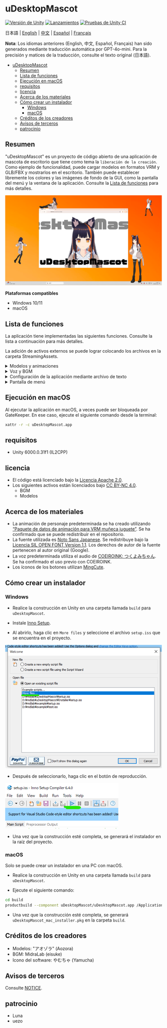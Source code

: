 # uDesktopMascot

[![Versión de Unity](https://img.shields.io/badge/Unity-6000.0%2B-blueviolet?logo=unity)](https://unity.com/releases/editor/archive)
[![Lanzamientos](https://img.shields.io/github/release/MidraLab/uDesktopMascot.svg)](https://github.com/MidraLab/uDesktopMascot/releases)
[![Pruebas de Unity CI](https://github.com/MidraLab/uDesktopMascot/actions/workflows/edit-test.yml/badge.svg)](https://github.com/MidraLab/uDesktopMascot/actions/workflows/edit-test.yml)

日本語 | [English](README_EN.md) | [中文](README_CN.md) | [Español](README_ES.md) | [Français](README_FR.md)

**Nota**: Los idiomas anteriores (English, 中文, Español, Français) han sido generados mediante traducción automática por GPT-4o-mini. Para la precisión y matices de la traducción, consulte el texto original (日本語).

<!-- TOC -->
* [uDesktopMascot](#udesktopmascot)
  * [Resumen](#resumen)
  * [Lista de funciones](#lista-de-funciones)
  * [Ejecución en macOS](#ejecución-en-macos)
  * [requisitos](#requisitos)
  * [licencia](#licencia)
  * [Acerca de los materiales](#acerca-de-los-materiales)
  * [Cómo crear un instalador](#cómo-crear-un-instalador)
    * [Windows](#windows)
    * [macOS](#macos)
  * [Créditos de los creadores](#créditos-de-los-creadores)
  * [Avisos de terceros](#avisos-de-terceros)
  * [patrocinio](#patrocinio)
<!-- TOC -->

## Resumen

"uDesktopMascot" es un proyecto de código abierto de una aplicación de mascota de escritorio que tiene como tema la `liberación de la creación`.
Como ejemplo de funcionalidad, puede cargar modelos en formatos VRM y GLB/FBX y mostrarlos en el escritorio. También puede establecer libremente los colores y las imágenes de fondo de la GUI, como la pantalla del menú y la ventana de la aplicación.
Consulte la [Lista de funciones](#lista-de-funciones) para más detalles.

![](Docs/Image/AppImage.png)

**Plataformas compatibles**
* Windows 10/11
* macOS

## Lista de funciones

La aplicación tiene implementadas las siguientes funciones. Consulte la lista a continuación para más detalles.

La adición de activos externos se puede lograr colocando los archivos en la carpeta StreamingAssets.

<details>

<summary>Modelos y animaciones</summary>

* Cargar y mostrar archivos de modelo de su elección que se encuentren en StreamingAssets.
  * Soporta modelos en formato VRM (1.x, 0.x).
  * Soporta modelos en formato GLB/GLTF. (No soporta animaciones)
  * Soporta modelos en formato FBX. (Sin embargo, algunos modelos pueden tener problemas para cargar texturas. Además, no soporta animaciones).
    * Las texturas se pueden cargar colocándolas en StreamingAssets/textures/.
* Desde la pantalla de añadir modelos, puede agregar modelos de personajes en VRM.
  * Agregar ruta de VRM
  * Seleccionar un archivo desde el diálogo de selección de archivos

</details>

<details>

<summary>Voz y BGM</summary>

* Cargar y reproducir archivos de audio colocados en StreamingAssets/Voice/. Si hay varios, se reproducirán de forma aleatoria.
  * Los sonidos que se reproducen al hacer clic se cargan desde los archivos de audio colocados en StreamingAssets/Voice/Click/. 
* Cargar y reproducir archivos de música colocados en StreamingAssets/BGM/. Si hay varios, se reproducirán de forma aleatoria.
* Añadir la voz predeterminada del personaje.
  * La voz predeterminada utiliza el audio de [COEIROINK: つくよみちゃん](https://coeiroink.com/character/audio-character/tsukuyomi-chan).
  * Se reproduce al iniciar la aplicación, al cerrar la aplicación y al hacer clic.

</details>

<details>

<summary>Configuración de la aplicación mediante archivo de texto</summary>
Puede cambiar la configuración de la aplicación a través del archivo application_settings.txt.

La estructura del archivo de configuración es la siguiente:

```txt
[Character]
ModelPath=default.vrm
TexturePaths=test.png
Scale=3
PositionX=0
PositionY=0
PositionZ=0
RotationX=0
RotationY=0
RotationZ=0

[Sound]
VoiceVolume=1
BGMVolume=0.5
SEVolume=1

[Display]
Opacity=1
AlwaysOnTop=True

[Performance]
TargetFrameRate=60
QualityLevel=2
```

</details>

<details>

<summary>Pantalla de menú</summary>

* Puede configurar la imagen de fondo y el color de fondo de la pantalla de menú.
  * La imagen de fondo se puede cargar desde archivos de imagen colocados en StreamingAssets/Menu/. Los formatos de imagen compatibles son:
    * PNG
    * JPG (JPEG)
    * BMP
    * GIF (imagen estática)
    * TGA
    * TIFF
  * El color de fondo se puede especificar a través de un código de color.

Las siguientes funciones están disponibles desde el menú:
* Agregar o cambiar modelos
* Cambiar la configuración de la aplicación
* Salir de la aplicación
* (Solo en Windows) Minimizar la aplicación a la bandeja: puede minimizar la aplicación.
  * Al minimizar la aplicación a la bandeja, el ícono de la aplicación se mostrará en la bandeja de notificaciones en lugar de en el escritorio.
  * Al hacer clic en el ícono en la bandeja de notificaciones, podrá mostrar la aplicación en el escritorio.
* Función de chat con IA: puede utilizar la función de chat con IA.
  * Soporte para modelo local utilizando el modelo Qwen2

</details>

## Ejecución en macOS

Al ejecutar la aplicación en macOS, a veces puede ser bloqueada por GateKeeper.
En ese caso, ejecute el siguiente comando desde la terminal:

```sh
xattr -r -c uDesktopMascot.app
```

## requisitos
* Unity 6000.0.31f1 (IL2CPP)

## licencia
* El código está licenciado bajo la [Licencia Apache 2.0](LICENSE).
* Los siguientes activos están licenciados bajo [CC BY-NC 4.0](https://creativecommons.org/licenses/by-nc/4.0/).
  * BGM
  * Modelos

## Acerca de los materiales
* La animación de personaje predeterminada se ha creado utilizando [“Paquete de datos de animación para VRM muñeca juguete”](https://fumi2kick.booth.pm/items/1655686). Se ha confirmado que se puede redistribuir en el repositorio.
* La fuente utilizada es [Noto Sans Japanese](https://fonts.google.com/noto/specimen/Noto+Sans+JP?lang=ja_Jpan). Se redistribuye bajo la [Licencia SIL OPEN FONT Version 1.1](https://fonts.google.com/noto/specimen/Noto+Sans+JP/license?lang=ja_Jpan). Los derechos de autor de la fuente pertenecen al autor original (Google).
* La voz predeterminada utiliza el audio de [COEIROINK: つくよみちゃん](https://coeiroink.com/character/audio-character/tsukuyomi-chan). Se ha confirmado el uso previo con COEIROINK.
* Los íconos de los botones utilizan [MingCute](https://github.com/MidraLab/MingCute).

## Cómo crear un instalador
### Windows
* Realice la construcción en Unity en una carpeta llamada `build` para `uDesktopMascot`.

* Instale [Inno Setup](https://www.jrsoftware.org/isdl.php).
  
* Al abrirlo, haga clic en `More files` y seleccione el archivo `setup.iss` que se encuentra en el proyecto.
  
![](Docs/Image/SetupIss-1.png)
* Después de seleccionarlo, haga clic en el botón de reproducción.
  
![](Docs/Image/SetupIss-2.png)
* Una vez que la construcción esté completa, se generará el instalador en la raíz del proyecto.

### macOS
Solo se puede crear un instalador en una PC con macOS.

* Realice la construcción en Unity en una carpeta llamada `build` para `uDesktopMascot`.

* Ejecute el siguiente comando:
```sh
cd build
productbuild --component uDesktopMascot/uDesktopMascot.app /Applications ./uDesktopMascot_mac_installer.pkg
```
* Una vez que la construcción esté completa, se generará `uDesktopMascot_mac_installer.pkg` en la carpeta `build`.

## Créditos de los creadores
* Modelos: "アオゾラ" (Aozora)
* BGM: MidraLab (eisuke)
* Icono del software: やむちゃ (Yamucha)

## Avisos de terceros

Consulte [NOTICE](./NOTICE.md).

## patrocinio
- Luna
- uezo